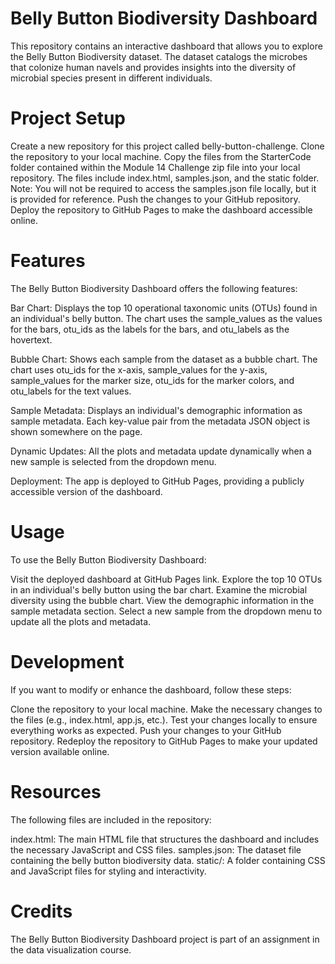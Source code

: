 
# Belly Button Biodiversity Dashboard

This repository contains an interactive dashboard that allows you to explore the Belly Button Biodiversity dataset. The dataset catalogs the microbes that colonize human navels and provides insights into the diversity of microbial species present in different individuals.

# Project Setup

Create a new repository for this project called belly-button-challenge.
Clone the repository to your local machine.
Copy the files from the StarterCode folder contained within the Module 14 Challenge zip file into your local repository. The files include index.html, samples.json, and the static folder.
Note: You will not be required to access the samples.json file locally, but it is provided for reference.
Push the changes to your GitHub repository.
Deploy the repository to GitHub Pages to make the dashboard accessible online.

# Features

The Belly Button Biodiversity Dashboard offers the following features:

Bar Chart: Displays the top 10 operational taxonomic units (OTUs) found in an individual's belly button. The chart uses the sample_values as the values for the bars, otu_ids as the labels for the bars, and otu_labels as the hovertext.

Bubble Chart: Shows each sample from the dataset as a bubble chart. The chart uses otu_ids for the x-axis, sample_values for the y-axis, sample_values for the marker size, otu_ids for the marker colors, and otu_labels for the text values.

Sample Metadata: Displays an individual's demographic information as sample metadata. Each key-value pair from the metadata JSON object is shown somewhere on the page.

Dynamic Updates: All the plots and metadata update dynamically when a new sample is selected from the dropdown menu.

Deployment: The app is deployed to GitHub Pages, providing a publicly accessible version of the dashboard.

# Usage

To use the Belly Button Biodiversity Dashboard:

Visit the deployed dashboard at GitHub Pages link.
Explore the top 10 OTUs in an individual's belly button using the bar chart.
Examine the microbial diversity using the bubble chart.
View the demographic information in the sample metadata section.
Select a new sample from the dropdown menu to update all the plots and metadata.

# Development

If you want to modify or enhance the dashboard, follow these steps:

Clone the repository to your local machine.
Make the necessary changes to the files (e.g., index.html, app.js, etc.).
Test your changes locally to ensure everything works as expected.
Push your changes to your GitHub repository.
Redeploy the repository to GitHub Pages to make your updated version available online.

# Resources

The following files are included in the repository:

index.html: The main HTML file that structures the dashboard and includes the necessary JavaScript and CSS files.
samples.json: The dataset file containing the belly button biodiversity data.
static/: A folder containing CSS and JavaScript files for styling and interactivity.

# Credits

The Belly Button Biodiversity Dashboard project is part of an assignment in the data visualization course.

